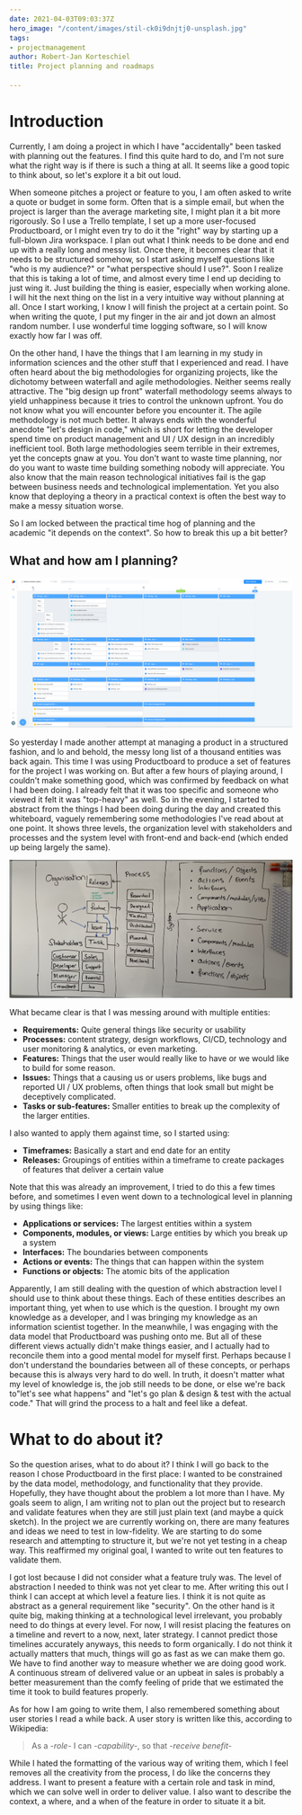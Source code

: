 ```yaml
---
date: 2021-04-03T09:03:37Z
hero_image: "/content/images/stil-ck0i9dnjtj0-unsplash.jpg"
tags:
- projectmanagement
author: Robert-Jan Korteschiel
title: Project planning and roadmaps

---
```

# Introduction

Currently, I am doing a project in which I have "accidentally" been tasked with planning out the features. I find this quite hard to do, and I'm not sure what the right way is if there is such a thing at all. It seems like a good topic to think about, so let's explore it a bit out loud.

When someone pitches a project or feature to you, I am often asked to write a quote or budget in some form. Often that is a simple email, but when the project is larger than the average marketing site, I might plan it a bit more rigorously. So I use a Trello template, I set up a more user-focused Productboard, or I might even try to do it the "right" way by starting up a full-blown Jira workspace. I plan out what I think needs to be done and end up with a really long and messy list. Once there, it becomes clear that it needs to be structured somehow, so I start asking myself questions like "who is my audience?" or "what perspective should I use?". Soon I realize that this is taking a lot of time, and almost every time I end up deciding to just wing it. Just building the thing is easier, especially when working alone. I will hit the next thing on the list in a very intuitive way without planning at all. Once I start working, I know I will finish the project at a certain point. So when writing the quote, I put my finger in the air and jot down an almost random number. I use wonderful time logging software, so I will know exactly how far I was off.

On the other hand, I have the things that I am learning in my study in information sciences and the other stuff that I experienced and read. I have often heard about the big methodologies for organizing projects, like the dichotomy between waterfall and agile methodologies. Neither seems really attractive. The "big design up front" waterfall methodology seems always to yield unhappiness because it tries to control the unknown upfront. You do not know what you will encounter before you encounter it. The agile methodology is not much better. It always ends with the wonderful anecdote "let's design in code," which is short for letting the developer spend time on product management and UI / UX design in an incredibly inefficient tool. Both large methodologies seem terrible in their extremes, yet the concepts gnaw at you. You don't want to waste time planning, nor do you want to waste time building something nobody will appreciate. You also know that the main reason technological initiatives fail is the gap between business needs and technological implementation. Yet you also know that deploying a theory in a practical context is often the best way to make a messy situation worse. 

So I am locked between the practical time hog of planning and the academic "it depends on the context". So how to break this up a bit better?

## What and how am I planning?

![](/content/images/microsoftteams-image.png)

So yesterday I made another attempt at managing a product in a structured fashion, and lo and behold, the messy long list of a thousand entities was back again. This time I was using Productboard to produce a set of features for the project I was working on. But after a few hours of playing around, I couldn't make something good, which was confirmed by feedback on what I had been doing. I already felt that it was too specific and someone who viewed it felt it was "top-heavy" as well. So in the evening, I started to abstract from the things I had been doing during the day and created this whiteboard, vaguely remembering some methodologies I've read about at one point. It shows three levels, the organization level with stakeholders and processes and the system level with front-end and back-end (which ended up being largely the same).

![](/content/images/img_0975.jpeg)

What became clear is that I was messing around with multiple entities:

* **Requirements:** Quite general things like security or usability
* **Processes:** content strategy, design workflows, CI/CD, technology and user monitoring & analytics, or even marketing.
* **Features:** Things that the user would really like to have or we would like to build for some reason.
* **Issues:** Things that a causing us or users problems, like bugs and reported UI / UX problems, often things that look small but might be deceptively complicated.
* **Tasks or sub-features:** Smaller entities to break up the complexity of the larger entities.

I also wanted to apply them against time, so I started using:

* **Timeframes:** Basically a start and end date for an entity
* **Releases:** Groupings of entities within a timeframe to create packages of features that deliver a certain value

Note that this was already an improvement, I tried to do this a few times before, and sometimes I even went down to a technological level in planning by using things like:

* **Applications or services:** The largest entities within a system
* **Components, modules, or views:** Large entities by which you break up a system
* **Interfaces:** The boundaries between components
* **Actions or events:** The things that can happen within the system
* **Functions or objects:** The atomic bits of the application

Apparently, I am still dealing with the question of which abstraction level I should use to think about these things. Each of these entities describes an important thing, yet when to use which is the question. I brought my own knowledge as a developer, and I was bringing my knowledge as an information scientist together. In the meanwhile, I was engaging with the data model that Productboard was pushing onto me. But all of these different views actually didn't make things easier, and I actually had to reconcile them into a good mental model for myself first. Perhaps because I don't understand the boundaries between all of these concepts, or perhaps because this is always very hard to do well. In truth, it doesn't matter what my level of knowledge is, the job still needs to be done, or else we're back to"let's see what happens" and "let's go plan & design & test with the actual code." That will grind the process to a halt and feel like a defeat.

# What to do about it?

So the question arises, what to do about it? I think I will go back to the reason I chose Productboard in the first place: I wanted to be constrained by the data model, methodology, and functionality that they provide. Hopefully, they have thought about the problem a lot more than I have. My goals seem to align, I am writing not to plan out the project but to research and validate features when they are still just plain text (and maybe a quick sketch). In the project we are currently working on, there are many features and ideas we need to test in low-fidelity. We are starting to do some research and attempting to structure it, but we're not yet testing in a cheap way. This reaffirmed my original goal, I wanted to write out ten features to validate them. 

I got lost because I did not consider what a feature truly was. The level of abstraction I needed to think was not yet clear to me. After writing this out I think I can accept at which level a feature lies. I think it is not quite as abstract as a general requirement like "security".  On the other hand is it quite big, making thinking at a technological level irrelevant, you probably need to do things at every level. For now, I will resist placing the features on a timeline and revert to a now, next, later strategy. I cannot predict those timelines accurately anyways, this needs to form organically. I do not think it actually matters that much, things will go as fast as we can make them go. We have to find another way to measure whether we are doing good work. A continuous stream of delivered value or an upbeat in sales is probably a better measurement than the comfy feeling of pride that we estimated the time it took to build features properly. 

As for how I am going to write them, I also remembered something about user stories I read a while back. A user story is written like this, according to Wikipedia: 

> As a -_role-_ I can -_capability-_, so that -_receive benefit-_

While I hated the formatting of the various way of writing them, which I feel removes all the creativity from the process, I do like the concerns they address. I want to present a feature with a certain role and task in mind, which we can solve well in order to deliver value. I also want to describe the context, a where, and a when of the feature in order to situate it a bit. 